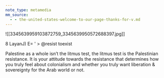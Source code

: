 ```yaml
---
note_type: metamedia
mm_source:
  - - the-united-states-welcome-to-our-page-thanks-for-v.md
---
```


![[3345639959103872759_3345639950572688397.jpg]]

8 LayanJ) E=
' > @resist toexist

Palestine as a whole isn’t the litmus test,
the litmus test is the Palestinian
resistance. It is your attitude towards the
resistance that determines how you truly
feel about colonialism and whether you
truly want liberation & sovereignty for the
Arab world or not.

